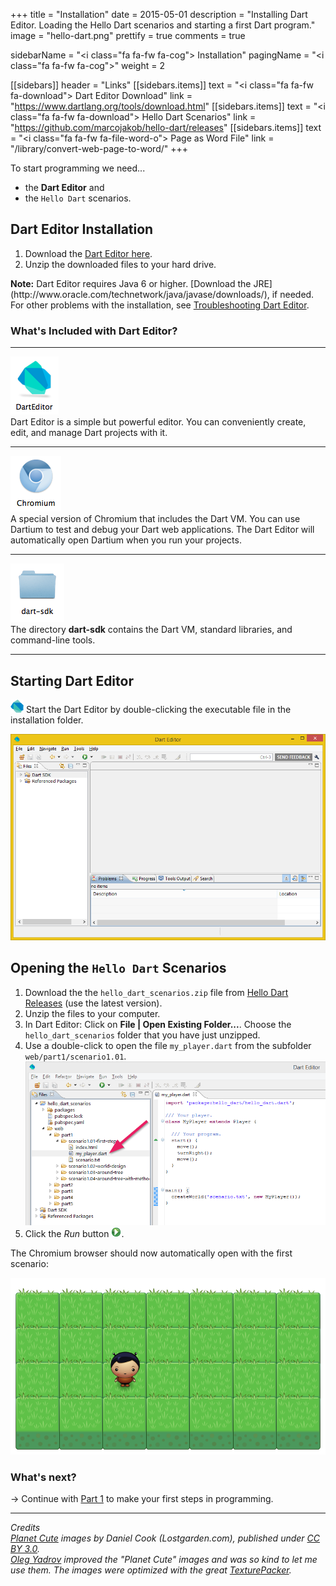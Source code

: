 +++
title = "Installation"
date = 2015-05-01
description = "Installing Dart Editor. Loading the Hello Dart scenarios and starting a first Dart program."
image = "hello-dart.png"
prettify = true
comments = true

sidebarName = "<i class=\"fa fa-fw fa-cog\"></i> Installation"
pagingName = "<i class=\"fa fa-fw fa-cog\"></i>"
weight = 2

[[sidebars]]
header = "Links"
[[sidebars.items]]
text = "<i class=\"fa fa-fw fa-download\"></i> Dart Editor Download"
link = "https://www.dartlang.org/tools/download.html"
[[sidebars.items]]
text = "<i class=\"fa fa-fw fa-download\"></i> Hello Dart Scenarios"
link = "https://github.com/marcojakob/hello-dart/releases"
[[sidebars.items]]
text = "<i class=\"fa fa-fw fa-file-word-o\"></i> Page as Word File"
link = "/library/convert-web-page-to-word/"
+++

To start programming we need...

* the **Dart Editor** and
* the `Hello Dart` scenarios.


## Dart Editor Installation

1. Download the [Dart Editor here](https://www.dartlang.org/tools/download.html).
2. Unzip the downloaded files to your hard drive.

<div class="alert alert-info">
  <strong>Note:</strong> Dart Editor requires Java 6 or higher. [Download the JRE](http://www.oracle.com/technetwork/java/javase/downloads/), if needed. For other problems with the installation, see <a href="https://www.dartlang.org/tools/editor/troubleshoot.html" class="alert-link">Troubleshooting Dart Editor</a>.
</div>


### What's Included with Dart Editor?

***

<div class="row">
  <div class="col-md-2">
    <img src="dart-editor-icon.png" alt="Dart Editor">
  </div>
  <div class="col-md-7">
    Dart Editor is a simple but powerful editor. You can conveniently create, edit, and manage Dart projects with it. 
  </div>
</div>

***

<div class="row">
  <div class="col-md-2">
    <img src="chromium-icon.png" alt="Dartium">
  </div>
  <div class="col-md-7">
    A special version of Chromium that includes the Dart VM. You can use Dartium to test and debug your Dart web applications. The Dart Editor will automatically open Dartium when you run your projects.
  </div>
</div>

***

<div class="row">
  <div class="col-md-2">
    <img src="dart-sdk-icon.png" alt="Dart SDK">
  </div>
  <div class="col-md-7">
    The directory <strong>dart-sdk</strong> contains the Dart VM, standard libraries, and command-line tools.
  </div>
</div>

***


## Starting Dart Editor

![Dart Editor Executable](dart-logo-21.png) Start the Dart Editor by double-clicking the executable file in the installation folder.

![Dart Editor](dart-editor.png)


## Opening the `Hello Dart` Scenarios

1. Download the the `hello_dart_scenarios.zip` file from [Hello Dart Releases](https://github.com/marcojakob/hello-dart/releases) (use the latest version).  
2. Unzip the files to your computer.
3. In Dart Editor: Click on **File | Open Existing Folder...**. Choose the `hello_dart_scenarios` folder that you have just unzipped.
4. Use a double-click to open the file `my_player.dart` from the subfolder `web/part1/scenario1.01`.   
![My Player](my-player.png)
5. Click the *Run* button ![Run](run.png).

The Chromium browser should now automatically open with the first scenario:

![First Scenario](first-scenario.png)


### What's next?

&rarr; Continue with [Part 1](/library/hello-dart/part1/) to make your first steps in programming.

***

*Credits*<br>
<em class="small">
  [Planet Cute](http://www.lostgarden.com/2007/05/dancs-miraculously-flexible-game.html) images by Daniel Cook (Lostgarden.com), published under [CC BY 3.0](http://creativecommons.org/licenses/by/3.0/us/).<br>
[Oleg Yadrov](https://www.linkedin.com/in/olegyadrov) improved the "Planet Cute" images and was so kind to let me use them. The images were optimized with the great [TexturePacker](https://www.codeandweb.com/texturepacker).
</em>